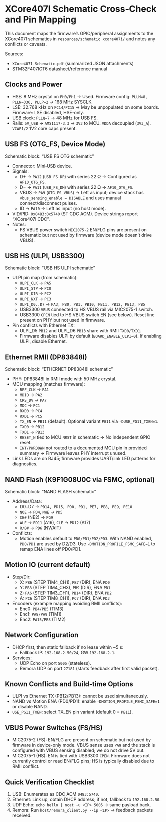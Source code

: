 # XCore407I Schematic Cross‑Check and Pin Mapping

This document maps the firmware’s GPIO/peripheral assignments to the XCore407I schematics in `resources/schematic xcore407i/` and notes any conflicts or caveats.

Sources:
- `XCore407I-Schematic.pdf` (summarized JSON attachments)
- STM32F407IGT6 datasheet/reference manual

## Clocks and Power
- HSE: 8 MHz crystal on `PH0/PH1` → Used. Firmware config: `PLLM=8, PLLN=336, PLLP=2` → 168 MHz SYSCLK.
- LSE: 32.768 kHz on `PC14/PC15` → May be unpopulated on some boards. Firmware: LSE disabled, HSE-only.
- USB clock: `PLLQ=7` → 48 MHz for USB FS.
- Rails: `5V_USB` → `AMS1117-3.3` → `3V3` to MCU. `VDDA` decoupled (`3V3_A`). `VCAP1/2` 1V2 core caps present.

## USB FS (OTG_FS, Device Mode)
Schematic block: “USB FS OTG schematic”

- Connector: Mini‑USB device.
- Signals:
  - D+ → `PA12` (`USB_FS_DP`) with series 22 Ω → Configured as `AF10_OTG_FS`.
  - D− → `PA11` (`USB_FS_DM`) with series 22 Ω → `AF10_OTG_FS`.
  - VBUS → `PA9` (`OTG_FS_VBUS`) → Left as input; device stack has `vbus_sensing_enable = DISABLE` and uses manual connect/disconnect pulses.
  - ID → `PA10` → Left as input (no host mode).
- VID/PID: `0x0483:0x5740` (ST CDC ACM). Device strings report “XCore407I CDC”.
- Notes:
  - FS VBUS power switch `MIC2075-2` EN/FLG pins are present on schematic but not used by firmware (device mode doesn’t drive VBUS).

## USB HS (ULPI, USB3300)
Schematic block: “USB HS ULPI schematic”

- ULPI pin map (from schematic):
  - `ULPI_CLK` → `PA5`
  - `ULPI_STP` → `PC0`
  - `ULPI_DIR` → `PC2`
  - `ULPI_NXT` → `PC3`
  - `ULPI_D0..D7` → `PA3, PB0, PB1, PB10, PB11, PB12, PB13, PB5`
  - USB3300 `VBUS` connected to HS VBUS rail via MIC2075-1 switch.
  - USB3300 `CPEN` tied to HS VBUS switch EN (see below). Reset line present on PHY but not used in firmware.
- Pin conflicts with Ethernet TX:
  - ULPI_D5 `PB12` and ULPI_D6 `PB13` share with RMII `TXD0/TXD1`.
  - Firmware disables ULPI by default (`BOARD_ENABLE_ULPI=0`). If enabling ULPI, disable Ethernet.

## Ethernet RMII (DP83848I)
Schematic block: “ETHERNET DP83848I schematic”

- PHY: DP83848I in RMII mode with 50 MHz crystal.
- MCU mapping (matches firmware):
  - `REF_CLK` → `PA1`
  - `MDIO` → `PA2`
  - `CRS_DV` → `PA7`
  - `MDC` → `PC1`
  - `RXD0` → `PC4`
  - `RXD1` → `PC5`
  - `TX_EN` → `PB11` (default). Optional variant `PG11` via `-DUSE_PG11_TXEN=1`.
  - `TXD0` → `PB12`
  - `TXD1` → `PB13`
  - `RESET_N` tied to MCU `NRST` in schematic → No independent GPIO reset.
  - `INT/PWRDOWN` not routed to a documented MCU pin in provided summary → Firmware leaves PHY interrupt unused.
- Link LEDs are on RJ45; firmware provides UART/link LED patterns for diagnostics.

## NAND Flash (K9F1G08U0C via FSMC, optional)
Schematic block: “NAND FLASH schematic”

- Address/Data:
  - D0..D7 → `PD14, PD15, PD0, PD1, PE7, PE8, PE9, PE10`
  - `NOE` → `PD4`, `NWE` → `PD5`
  - `CE#` (NE2) → `PG9`
  - `ALE` → `PD11` (A16), `CLE` → `PD12` (A17)
  - `R/B#` → `PD6` (NWAIT)
- Conflicts:
  - Motion enables default to `PD0/PD1/PD2/PD3`. With NAND enabled, `PD0/PD1` are used by D2/D3. Use `-DMOTION_PROFILE_FSMC_SAFE=1` to remap ENA lines off PD0/PD1.

## Motion IO (current default)
- Step/Dir:
  - X: `PB6` (STEP TIM4_CH1), `PB7` (DIR), ENA `PD0`
  - Y: `PB8` (STEP TIM4_CH3), `PB9` (DIR), ENA `PD1`
  - Z: `PA6` (STEP TIM3_CH1), `PB14` (DIR), ENA `PD2`
  - A: `PC6` (STEP TIM8_CH1), `PC7` (DIR), ENA `PD3`
- Encoders (example mapping avoiding RMII conflicts):
  - Enc0: `PB4/PB5` (TIM3)
  - Enc1: `PA8/PA9` (TIM1)
  - Enc2: `PA15/PB3` (TIM2)

## Network Configuration
- DHCP first, then static fallback if no lease within ~5 s:
  - Fallback IP: `192.168.2.50/24`, GW `192.168.2.1`.
- Services:
  - UDP Echo on port `5005` (stateless).
  - Remora UDP on port `27181` (starts feedback after first valid packet).

## Known Conflicts and Build‑time Options
- ULPI vs Ethernet TX (PB12/PB13): cannot be used simultaneously.
- NAND vs Motion ENA (PD0/PD1): enable `-DMOTION_PROFILE_FSMC_SAFE=1` or disable NAND.
- `USE_PG11_TXEN`: select TX_EN pin variant (default 0 = `PB11`).

## VBUS Power Switches (FS/HS)
- MIC2075-2 (FS): EN/FLG are present on schematic but not used by firmware in device-only mode. VBUS sense uses `PA9` and the stack is configured with VBUS sensing disabled; we do not drive 5V out.
- MIC2075-1 (HS): EN is tied with USB3300 `CPEN`. Firmware does not currently control or read EN/FLG pins; HS is typically disabled due to RMII conflict.

## Quick Verification Checklist
1) USB: Enumerates as CDC ACM `0483:5740`.
2) Ethernet: Link up, obtain DHCP address; if not, fallback to `192.168.2.50`.
3) UDP Echo: `echo hello | ncat -u <IP> 5005` → same payload back.
4) Remora: Run `host/remora_client.py --ip <IP>` → feedback packets received.
